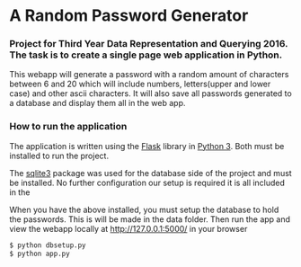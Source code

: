 # A Random Password Generator

### Project for Third Year Data Representation and Querying 2016. The task is to create a single page web application in Python.

This webapp will generate a password with a random amount of characters between 6 and 20 which will include numbers, letters(upper and lower case) and other ascii characters. It will also save all passwords generated to a database and display them all in the web app.

### How to run the application
The application is written using the [Flask](http://flask.pocoo.org/) library in [Python 3](https://www.python.org).
Both must be installed to run the project.

The [sqlite3](https://docs.python.org/2/library/sqlite3.html) package was used for the database side of the project and must be installed.
No further configuration our setup is required it is all included in the 

When you have the above installed, you must setup the database to hold the passwords. This is will be made in the data folder. Then
run the app and view the webapp locally at http://127.0.0.1:5000/ in your browser 
```bash
$ python dbsetup.py
$ python app.py
```